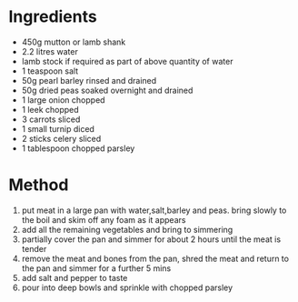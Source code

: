 # Ingredients

-   450g mutton or lamb shank
-   2.2 litres water
-   lamb stock if required as part of above quantity of water
-   1 teaspoon salt
-   50g pearl barley rinsed and drained
-   50g dried peas soaked overnight and drained
-   1 large onion chopped
-   1 leek chopped
-   3 carrots sliced
-   1 small turnip diced
-   2 sticks celery sliced
-   1 tablespoon chopped parsley

# Method

1.  put meat in a large pan with water,salt,barley and peas. bring slowly to the boil and skim off any foam as it appears
2.  add all the remaining vegetables and bring to simmering
3.  partially cover the pan and simmer for about 2 hours until the meat is tender
4.  remove the meat and bones from the pan, shred the meat and return to the pan and simmer for a further 5 mins
5.  add salt and pepper to taste
6.  pour into deep bowls and sprinkle with chopped parsley

